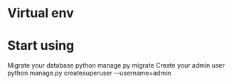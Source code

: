 # Virtual env
# Start using
Migrate your database 
python manage.py migrate
Create your admin user
python manage.py createsuperuser --username=admin

